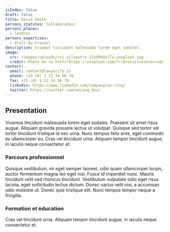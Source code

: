 ```yaml
---
isIndex: false
draft: false
title: David Smith
persons_statutes: Collaborateur
persons_places:
  - londres
persons_expertises:
  - droit-du-travail
description: Vivamus tincidunt malesuada lorem eget sodales.
image:
  src: /images/uploads/rui-silvestre-jCeVRUQslTs-unsplash.jpg
  credit: Photo de <a href="https://unsplash.com/fr/@ruisilvestrecreative?utm_content=creditCopyText&utm_medium=referral&utm_source=unsplash">Rui  Silvestre</a> sur <a href="https://unsplash.com/fr/photos/homme-en-chemise-grise-debout-pres-du-pont-pendant-la-journee-jCeVRUQslTs?utm_content=creditCopyText&utm_medium=referral&utm_source=unsplash">Unsplash</a>
contact:
  email: contact@lawyerify.io
  phone: +33 (0) 1 12 34 56 78
  fax: +33 (0) 1 12 34 56 78
  linkedin: https://www.linkedin.com/company/un-cinq/
  twitter: https://twitter.com/uncinq_dev/
---
```

## Presentation 

Vivamus tincidunt malesuada lorem eget sodales. Praesent sit amet risus augue. Aliquam gravida posuere lectus ut volutpat. Quisque sed tortor vel tortor tincidunt tristique id nec urna. Nunc tempus felis ante, eget commodo ex ullamcorper eu. Cras vel tincidunt urna. Aliquam tempor tincidunt augue, in iaculis neque consectetur et.

### Parcours professionnel

Quisque vestibulum, mi eget semper laoreet, odio quam ullamcorper turpis, auctor fermentum magna leo eget nisi. Fusce id imperdiet nunc. Mauris tincidunt velit sed rhoncus tincidunt. Vestibulum vulputate odio eget risus lacinia, eget sollicitudin lectus dictum. Donec varius velit nisi, a accumsan odio molestie ut. Donec quis tristique elit. Nunc tempus tempor neque a fringilla.


### Formation et éducation

Cras vel tincidunt urna. Aliquam tempor tincidunt augue, in iaculis neque consectetur et.
